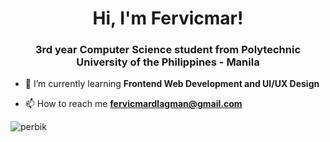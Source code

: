 <h1 align="center">Hi, I'm Fervicmar!</h1>
<h3 align="center">3rd year Computer Science student from Polytechnic University of the Philippines - Manila</h3>

- 🌱 I’m currently learning **Frontend Web Development and UI/UX Design**

- 📫 How to reach me **fervicmardlagman@gmail.com**

<p><img align="left" src="https://github-readme-stats.vercel.app/api/top-langs?username=perbik&show_icons=true&locale=en&layout=compact" alt="perbik" /></p>
